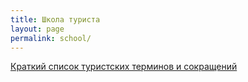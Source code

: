 ```yaml
---
title: Школа туриста
layout: page
permalink: school/
---
```


[Краткий список туристских терминов и сокращений](/terms)